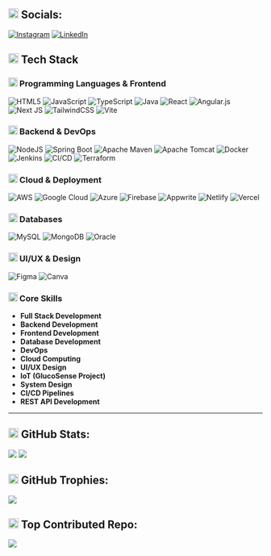 ## <img src="https://www.svgrepo.com/show/439962/share-07.svg" width="20"/> Socials:
[![Instagram](https://img.shields.io/badge/Instagram-%23E4405F.svg?logo=Instagram&logoColor=white)](https://www.instagram.com/payalsahu1305?igsh=aWdsczF5dGg0d3lw) 
[![LinkedIn](https://img.shields.io/badge/LinkedIn-%230077B5.svg?logo=linkedin&logoColor=white)](https://www.linkedin.com/in/payalsahu13)

## <img src="https://www.svgrepo.com/show/508821/laptop-code.svg" width="20"/> Tech Stack

### <img src="https://www.svgrepo.com/show/508848/layout-alt.svg" width="18"/> Programming Languages & Frontend
![HTML5](https://img.shields.io/badge/html5-%23E34F26.svg?style=for-the-badge&logo=html5&logoColor=white)
![JavaScript](https://img.shields.io/badge/javascript-%23323330.svg?style=for-the-badge&logo=javascript&logoColor=%23F7DF1E)
![TypeScript](https://img.shields.io/badge/typescript-%23007ACC.svg?style=for-the-badge&logo=typescript&logoColor=white)
![Java](https://img.shields.io/badge/java-%23ED8B00.svg?style=for-the-badge&logo=openjdk&logoColor=white)
![React](https://img.shields.io/badge/react-%2320232a.svg?style=for-the-badge&logo=react&logoColor=%2361DAFB)
![Angular.js](https://img.shields.io/badge/angular.js-%23E23237.svg?style=for-the-badge&logo=angularjs&logoColor=white)
![Next JS](https://img.shields.io/badge/Next-black?style=for-the-badge&logo=next.js&logoColor=white)
![TailwindCSS](https://img.shields.io/badge/tailwindcss-%2338B2AC.svg?style=for-the-badge&logo=tailwind-css&logoColor=white)
![Vite](https://img.shields.io/badge/vite-%23646CFF.svg?style=for-the-badge&logo=vite&logoColor=white)

### <img src="https://www.svgrepo.com/show/508828/server.svg" width="18"/> Backend & DevOps
![NodeJS](https://img.shields.io/badge/node.js-6DA55F?style=for-the-badge&logo=node.js&logoColor=white)
![Spring Boot](https://img.shields.io/badge/springboot-%236DB33F.svg?style=for-the-badge&logo=spring&logoColor=white)
![Apache Maven](https://img.shields.io/badge/Apache%20Maven-C71A36?style=for-the-badge&logo=Apache%20Maven&logoColor=white)
![Apache Tomcat](https://img.shields.io/badge/apache%20tomcat-%23F8DC75.svg?style=for-the-badge&logo=apache-tomcat&logoColor=black)
![Docker](https://img.shields.io/badge/docker-%230db7ed.svg?style=for-the-badge&logo=docker&logoColor=white)
![Jenkins](https://img.shields.io/badge/jenkins-%232C5263.svg?style=for-the-badge&logo=jenkins&logoColor=white)
![CI/CD](https://img.shields.io/badge/CI%2FCD-%23000000.svg?style=for-the-badge&logo=githubactions&logoColor=white)
![Terraform](https://img.shields.io/badge/terraform-%235835CC.svg?style=for-the-badge&logo=terraform&logoColor=white)

### <img src="https://www.svgrepo.com/show/508862/cloud-upload.svg" width="18"/> Cloud & Deployment
![AWS](https://img.shields.io/badge/AWS-%23FF9900.svg?style=for-the-badge&logo=amazon-aws&logoColor=white)
![Google Cloud](https://img.shields.io/badge/GoogleCloud-%234285F4.svg?style=for-the-badge&logo=google-cloud&logoColor=white)
![Azure](https://img.shields.io/badge/azure-%230072C6.svg?style=for-the-badge&logo=microsoftazure&logoColor=white)
![Firebase](https://img.shields.io/badge/firebase-a08021?style=for-the-badge&logo=firebase&logoColor=ffcd34)
![Appwrite](https://img.shields.io/badge/Appwrite-%23FD366E.svg?style=for-the-badge&logo=appwrite&logoColor=white)
![Netlify](https://img.shields.io/badge/netlify-%23000000.svg?style=for-the-badge&logo=netlify&logoColor=#00C7B7)
![Vercel](https://img.shields.io/badge/vercel-%23000000.svg?style=for-the-badge&logo=vercel&logoColor=white)

### <img src="https://www.svgrepo.com/show/508851/database.svg" width="18"/> Databases
![MySQL](https://img.shields.io/badge/mysql-4479A1.svg?style=for-the-badge&logo=mysql&logoColor=white)
![MongoDB](https://img.shields.io/badge/MongoDB-%234ea94b.svg?style=for-the-badge&logo=mongodb&logoColor=white)
![Oracle](https://img.shields.io/badge/Oracle-F80000?style=for-the-badge&logo=oracle&logoColor=white)

### <img src="https://www.svgrepo.com/show/508845/layout-dashboard.svg" width="18"/> UI/UX & Design
![Figma](https://img.shields.io/badge/figma-%23F24E1E.svg?style=for-the-badge&logo=figma&logoColor=white)
![Canva](https://img.shields.io/badge/Canva-%2300C4CC.svg?style=for-the-badge&logo=Canva&logoColor=white)

### <img src="https://www.svgrepo.com/show/508848/code.svg" width="18"/> Core Skills
- **Full Stack Development**
- **Backend Development**
- **Frontend Development**
- **Database Development**
- **DevOps**
- **Cloud Computing**
- **UI/UX Design**
- **IoT (GlucoSense Project)**
- **System Design**
- **CI/CD Pipelines**
- **REST API Development**

---

## <img src="https://www.svgrepo.com/show/508846/bar-chart.svg" width="20"/> GitHub Stats:
![](https://github-readme-stats.vercel.app/api?username=payalsahu1303&theme=dark&hide_border=false&include_all_commits=true&count_private=true)
![](https://github-readme-stats.vercel.app/api/top-langs/?username=payalsahu1303&theme=dark&hide_border=false&include_all_commits=true&count_private=true&layout=compact)

## <img src="https://www.svgrepo.com/show/508847/award.svg" width="20"/> GitHub Trophies:
![](https://github-profile-trophy.vercel.app/?username=payalsahu1303&theme=radical&no-frame=false&no-bg=false&margin-w=4)

## <img src="https://www.svgrepo.com/show/508861/github.svg" width="20"/> Top Contributed Repo:
![](https://github-contributor-stats.vercel.app/api?username=payalsahu1303&limit=5&theme=dark&combine_all_yearly_contributions=true)
